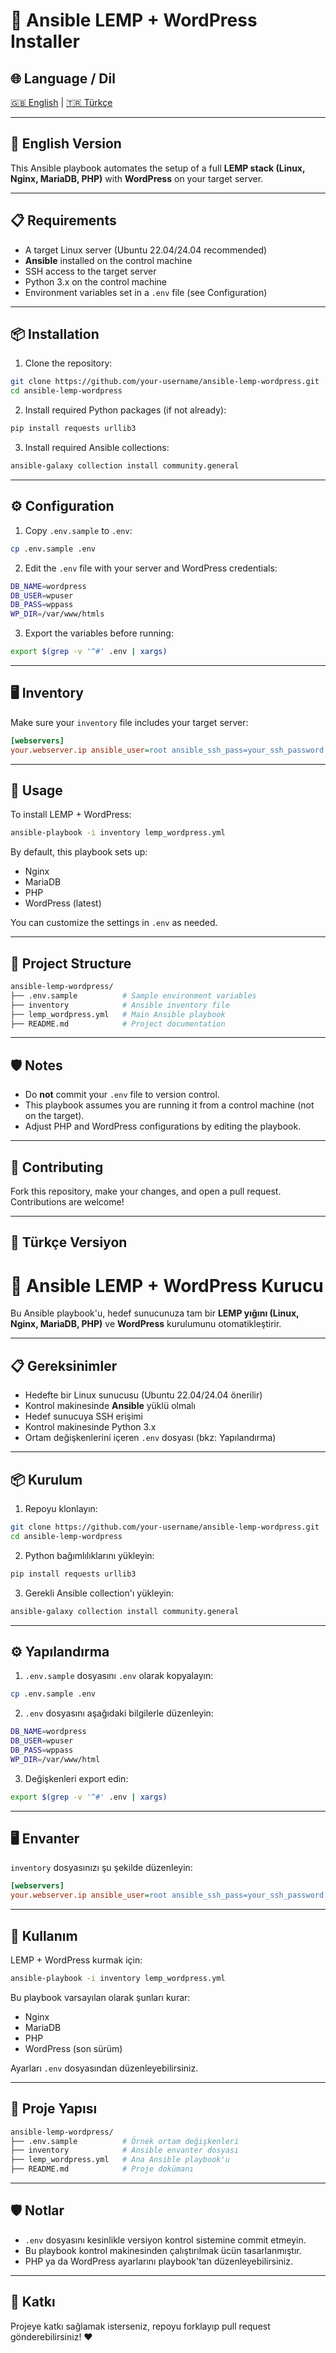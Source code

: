 # 🚀 Ansible LEMP + WordPress Installer

## 🌐 Language / Dil

[🇬🇧 English](#english-version) | [🇹🇷 Türkçe](#türkçe-versiyon)

---

## 📘 English Version

This Ansible playbook automates the setup of a full **LEMP stack (Linux, Nginx, MariaDB, PHP)** with **WordPress** on your target server.

---

## 📋 Requirements

* A target Linux server (Ubuntu 22.04/24.04 recommended)
* **Ansible** installed on the control machine
* SSH access to the target server
* Python 3.x on the control machine
* Environment variables set in a `.env` file (see Configuration)

---

## 📦 Installation

1. Clone the repository:

```bash
git clone https://github.com/your-username/ansible-lemp-wordpress.git
cd ansible-lemp-wordpress
```

2. Install required Python packages (if not already):

```bash
pip install requests urllib3
```

3. Install required Ansible collections:

```bash
ansible-galaxy collection install community.general
```

---

## ⚙️ Configuration

1. Copy `.env.sample` to `.env`:

```bash
cp .env.sample .env
```

2. Edit the `.env` file with your server and WordPress credentials:

```bash
DB_NAME=wordpress
DB_USER=wpuser
DB_PASS=wppass
WP_DIR=/var/www/htmls
```

3. Export the variables before running:

```bash
export $(grep -v '^#' .env | xargs)
```

---

## 🖥️ Inventory

Make sure your `inventory` file includes your target server:

```ini
[webservers]
your.webserver.ip ansible_user=root ansible_ssh_pass=your_ssh_password
```

---

## 🚀 Usage

To install LEMP + WordPress:

```bash
ansible-playbook -i inventory lemp_wordpress.yml
```

By default, this playbook sets up:

* Nginx
* MariaDB
* PHP
* WordPress (latest)

You can customize the settings in `.env` as needed.

---

## 📁 Project Structure

```bash
ansible-lemp-wordpress/
├── .env.sample          # Sample environment variables
├── inventory            # Ansible inventory file
├── lemp_wordpress.yml   # Main Ansible playbook
├── README.md            # Project documentation
```

---

## 🛡️ Notes

* Do **not** commit your `.env` file to version control.
* This playbook assumes you are running it from a control machine (not on the target).
* Adjust PHP and WordPress configurations by editing the playbook.

---

## 🤝 Contributing

Fork this repository, make your changes, and open a pull request. Contributions are welcome!

---

## 📗 Türkçe Versiyon

# 🚀 Ansible LEMP + WordPress Kurucu

Bu Ansible playbook'u, hedef sunucunuza tam bir **LEMP yığını (Linux, Nginx, MariaDB, PHP)** ve **WordPress** kurulumunu otomatikleştirir.

---

## 📋 Gereksinimler

* Hedefte bir Linux sunucusu (Ubuntu 22.04/24.04 önerilir)
* Kontrol makinesinde **Ansible** yüklü olmalı
* Hedef sunucuya SSH erişimi
* Kontrol makinesinde Python 3.x
* Ortam değişkenlerini içeren `.env` dosyası (bkz: Yapılandırma)

---

## 📦 Kurulum

1. Repoyu klonlayın:

```bash
git clone https://github.com/your-username/ansible-lemp-wordpress.git
cd ansible-lemp-wordpress
```

2. Python bağımlılıklarını yükleyin:

```bash
pip install requests urllib3
```

3. Gerekli Ansible collection'ı yükleyin:

```bash
ansible-galaxy collection install community.general
```

---

## ⚙️ Yapılandırma

1. `.env.sample` dosyasını `.env` olarak kopyalayın:

```bash
cp .env.sample .env
```

2. `.env` dosyasını aşağıdaki bilgilerle düzenleyin:

```bash
DB_NAME=wordpress
DB_USER=wpuser
DB_PASS=wppass
WP_DIR=/var/www/html
```

3. Değişkenleri export edin:

```bash
export $(grep -v '^#' .env | xargs)
```

---

## 🖥️ Envanter

`inventory` dosyasınızı şu şekilde düzenleyin:

```ini
[webservers]
your.webserver.ip ansible_user=root ansible_ssh_pass=your_ssh_password
```

---

## 🚀 Kullanım

LEMP + WordPress kurmak için:

```bash
ansible-playbook -i inventory lemp_wordpress.yml
```

Bu playbook varsayılan olarak şunları kurar:

* Nginx
* MariaDB
* PHP
* WordPress (son sürüm)

Ayarları `.env` dosyasından düzenleyebilirsiniz.

---

## 📁 Proje Yapısı

```bash
ansible-lemp-wordpress/
├── .env.sample          # Örnek ortam değişkenleri
├── inventory            # Ansible envanter dosyası
├── lemp_wordpress.yml   # Ana Ansible playbook'u
├── README.md            # Proje dokümanı
```

---

## 🛡️ Notlar

* `.env` dosyasını kesinlikle versiyon kontrol sistemine commit etmeyin.
* Bu playbook kontrol makinesinden çalıştırılmak ücün tasarlanmıştır.
* PHP ya da WordPress ayarlarını playbook'tan düzenleyebilirsiniz.

---

## 🤝 Katkı

Projeye katkı sağlamak isterseniz, repoyu forklayıp pull request gönderebilirsiniz! ❤️
